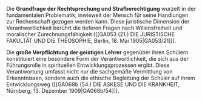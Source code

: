 
Die **Grundfrage der Rechtsprechung und Strafberechtigung** wurzelt in der fundamentalen Problematik, inwieweit der Mensch für seine Handlungen zur Rechenschaft gezogen werden kann. Diese juristische Dimension der Verantwortlichkeit berührt die tieferen Fragen nach Willensfreiheit und moralischer Zurechnungsfähigkeit ([[GA053 (21.) DIE JURISTISCHE FAKULTÄT UND DIE THEOSOPHIE, Berlin, 18. Mai 1905|GA053/21]]).

Die **große Verpflichtung der geistigen Lehrer** gegenüber ihren Schülern konstituiert eine besondere Form der Verantwortlichkeit, die sich aus der Führungsrolle in spirituellen Entwicklungsprozessen ergibt. Diese Verantwortung umfasst nicht nur die sachgemäße Vermittlung von Erkenntnissen, sondern auch die ethische Begleitung der Schüler auf ihrem Entwicklungsweg ([[GA068b (54.) DIE ASKESE UND DIE KRANKHEIT, Nürnberg, 13. Dezember 1909|GA068b/54]]).
